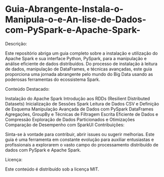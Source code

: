 # Guia-Abrangente-Instala-o-Manipula-o-e-An-lise-de-Dados-com-PySpark-e-Apache-Spark-

Descrição:

Este repositório abriga um guia completo sobre a instalação e utilização do Apache Spark e sua interface Python, PySpark, para a manipulação e análise eficiente de dados distribuídos. Do processo de instalação à leitura de dados, manipulação de DataFrames, e técnicas avançadas, este guia proporciona uma jornada abrangente pelo mundo do Big Data usando as poderosas ferramentas do ecossistema Spark.

Conteúdo Destacado:

Instalação do Apache Spark
Introdução aos RDDs (Resilient Distributed Datasets)
Inicialização de Sessões Spark
Leitura de Dados CSV e Definição de Esquema
Manipulação Avançada de Dados com PySpark DataFrames
Agregações, GroupBy e Técnicas de Filtragem
Escrita Eficiente de Dados e Compressão
Exploração de Dados Particionados e Otimizações
Comparação de Desempenho com SparkUI
Contribuições:

Sinta-se à vontade para contribuir, abrir issues ou sugerir melhorias. Este guia é uma ferramenta em constante evolução para auxiliar entusiastas e profissionais a explorarem o vasto campo do processamento distribuído de dados com PySpark e Apache Spark.

Licença:

Este conteúdo é distribuído sob a licença MIT.
